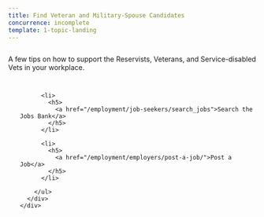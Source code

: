 ```yaml
---
title: Find Veteran and Military-Spouse Candidates
concurrence: incomplete
template: 1-topic-landing
---
```


<div class="main" role="main" markdown="0">

<div class="section one" markdown="0">
<div class="primary" markdown="0">
<div class="row" markdown="0">
<div class="small-12 columns" markdown="1">

A few tips on how to support the Reservists, Veterans, and Service-disabled Vets in your workplace.

</div>
</div>
</div>


<div class="navigation">
  <div class="row">
    <div class="small-12 columns">
        <ul class="small-block-grid-1 medium-block-grid-3 cards small">

          <li>
            <h5>
              <a href="/employment/job-seekers/search_jobs">Search the Jobs Bank</a>
            </h5>  
          </li>  

          <li>
            <h5>
              <a href="/employment/employers/post-a-job/">Post a Job</a>
            </h5>  
          </li>  

        </ul>
      </div>
    </div>
  </div>  
</div>
</div>
